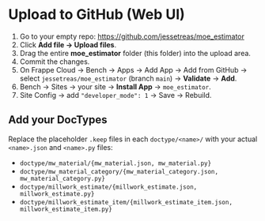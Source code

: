 # Upload to GitHub (Web UI)

1. Go to your empty repo: https://github.com/jessetreas/moe_estimator
2. Click **Add file → Upload files**.
3. Drag the entire **moe_estimator** folder (this folder) into the upload area.
4. Commit the changes.
5. On Frappe Cloud → Bench → Apps → Add App → Add from GitHub → select `jessetreas/moe_estimator` (branch `main`) → **Validate** → **Add**.
6. Bench → Sites → your site → **Install App** → `moe_estimator`.
7. Site Config → add `"developer_mode": 1` → Save → Rebuild.

## Add your DocTypes
Replace the placeholder `.keep` files in each `doctype/<name>/` with your actual `<name>.json` and `<name>.py` files:
- `doctype/mw_material/{mw_material.json, mw_material.py}`
- `doctype/mw_material_category/{mw_material_category.json, mw_material_category.py}`
- `doctype/millwork_estimate/{millwork_estimate.json, millwork_estimate.py}`
- `doctype/millwork_estimate_item/{millwork_estimate_item.json, millwork_estimate_item.py}`
